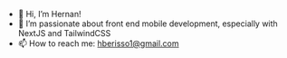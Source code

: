 - 👋 Hi, I’m Hernan!
- 👀 I’m passionate about front end mobile development, especially with NextJS and TailwindCSS
- 📫 How to reach me: hberisso1@gmail.com
